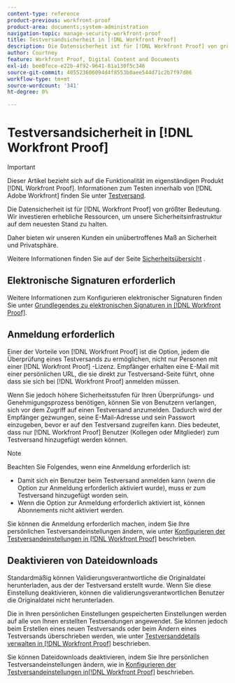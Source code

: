 ```yaml
---
content-type: reference
product-previous: workfront-proof
product-area: documents;system-administration
navigation-topic: manage-security-workfront-proof
title: Testversandsicherheit in [!DNL Workfront Proof]
description: Die Datensicherheit ist für [!DNL Workfront Proof] von größter Bedeutung. Wir investieren erhebliche Ressourcen, um unsere Sicherheitsinfrastruktur auf dem neuesten Stand zu halten.
author: Courtney
feature: Workfront Proof, Digital Content and Documents
exl-id: bee0fece-e22b-4f92-9641-81a130f5c346
source-git-commit: 405523606094d4f8553b0aee544d71c2b7f97d86
workflow-type: tm+mt
source-wordcount: '341'
ht-degree: 0%

---
```


# Testversandsicherheit in [!DNL Workfront Proof]

>[!IMPORTANT]
>
>Dieser Artikel bezieht sich auf die Funktionalität im eigenständigen Produkt [!DNL Workfront Proof]. Informationen zum Testen innerhalb von [!DNL Adobe Workfront] finden Sie unter [Testversand](../../../review-and-approve-work/proofing/proofing.md).

Die Datensicherheit ist für [!DNL Workfront Proof] von größter Bedeutung. Wir investieren erhebliche Ressourcen, um unsere Sicherheitsinfrastruktur auf dem neuesten Stand zu halten.

Daher bieten wir unseren Kunden ein unübertroffenes Maß an Sicherheit und Privatsphäre.

Weitere Informationen finden Sie auf der Seite [Sicherheitsübersicht](https://www.workfront.com/workfront-security) .

## Elektronische Signaturen erforderlich

Weitere Informationen zum Konfigurieren elektronischer Signaturen finden Sie unter [Grundlegendes zu elektronischen Signaturen in [!DNL Workfront Proof]](../../../workfront-proof/wp-acct-admin/managing-security/electronic-sigs-in-wp.md).

## Anmeldung erforderlich

Einer der Vorteile von [!DNL Workfront Proof] ist die Option, jedem die Überprüfung eines Testversands zu ermöglichen, nicht nur Personen mit einer [!DNL Workfront Proof] -Lizenz. Empfänger erhalten eine E-Mail mit einer persönlichen URL, die sie direkt zur Testversand-Seite führt, ohne dass sie sich bei [!DNL Workfront Proof] anmelden müssen.

Wenn Sie jedoch höhere Sicherheitsstufen für Ihren Überprüfungs- und Genehmigungsprozess benötigen, können Sie von Benutzern verlangen, sich vor dem Zugriff auf einen Testversand anzumelden. Dadurch wird der Empfänger gezwungen, seine E-Mail-Adresse und sein Passwort einzugeben, bevor er auf den Testversand zugreifen kann. Dies bedeutet, dass nur [!DNL Workfront Proof] Benutzer (Kollegen oder Mitglieder) zum Testversand hinzugefügt werden können.

>[!NOTE]
>
>Beachten Sie Folgendes, wenn eine Anmeldung erforderlich ist:
>
>* Damit sich ein Benutzer beim Testversand anmelden kann (wenn die Option zur Anmeldung erforderlich aktiviert wurde), muss er zum Testversand hinzugefügt worden sein.
>* Wenn die Option zur Anmeldung erforderlich aktiviert ist, können Abonnements nicht aktiviert werden.
>



Sie können die Anmeldung erforderlich machen, indem Sie Ihre persönlichen Testversandeinstellungen ändern, wie unter [Konfigurieren der Testversandeinstellungen in [!DNL Workfront Proof]](../../../workfront-proof/wp-work-proofsfiles/manage-your-work/configure-proof-settings.md) beschrieben.

## Deaktivieren von Dateidownloads

Standardmäßig können Validierungsverantwortliche die Originaldatei herunterladen, aus der der Testversand erstellt wurde. Wenn Sie diese Einstellung deaktivieren, können die validierungsverantwortlichen Benutzer die Originaldatei nicht herunterladen.

Die in Ihren persönlichen Einstellungen gespeicherten Einstellungen werden auf alle von Ihnen erstellten Testsendungen angewendet. Sie können jedoch beim Erstellen eines neuen Testversands oder beim Ändern eines Testversands überschrieben werden, wie unter [Testversanddetails verwalten in [!DNL Workfront Proof]](../../../workfront-proof/wp-work-proofsfiles/manage-your-work/manage-proof-details.md) beschrieben.

Sie können Dateidownloads deaktivieren, indem Sie Ihre persönlichen Testversandeinstellungen ändern, wie in [Konfigurieren der Testversandeinstellungen in[!DNL  Workfront Proof]](../../../workfront-proof/wp-work-proofsfiles/manage-your-work/configure-proof-settings.md) beschrieben.

